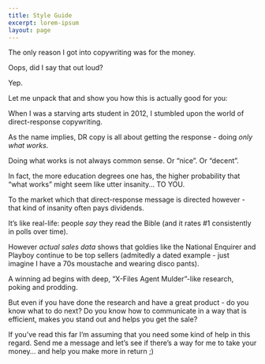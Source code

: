 ```yaml
---
title: Style Guide
excerpt: lorem-ipsum
layout: page
---
```

The only reason I got into copywriting was for the money.

Oops, did I say that out loud?

Yep.

Let me unpack that and show you how this is actually good for you:

When I was a starving arts student in 2012, I stumbled upon the world of direct-response copywriting.

As the name implies, DR copy is all about getting the response - doing *only what works*.

Doing what works is not always common sense. Or “nice”. Or “decent”.

In fact, the more education degrees one has, the higher probability that “what works” might seem like utter insanity… TO YOU.

To the market which that direct-response message is directed however - that kind of insanity often pays dividends.

It’s like real-life: people *say* they read the Bible (and it rates #1 consistently in polls over time).

However *actual sales data* shows that goldies like the National Enquirer and Playboy continue to be top sellers (admitedly a dated example - just imagine I have a 70s moustache and wearing disco pants).

A winning ad begins with deep, “X-Files Agent Mulder”-like research, poking and prodding.

But even if you have done the research and have a great product - do you know what to do next? Do you know how to communicate in a way that is efficient, makes you stand out and helps you get the sale?

If you’ve read this far I’m assuming that you need some kind of help in this regard. Send me a message and let’s see if there’s a way for me to take your money… and help you make more in return ;)
